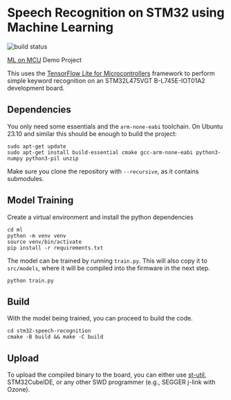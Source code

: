 # Speech Recognition on STM32 using Machine Learning
![build status](https://github.com/stgloorious/stm32-speech-recognition/actions/workflows/cmake-single-platform.yml/badge.svg)

[ML on MCU](https://www.vvz.ethz.ch/Vorlesungsverzeichnis/lerneinheit.view?semkez=2024S&ansicht=KATALOGDATEN&lerneinheitId=176625&lang=en) Demo Project

This uses the [TensorFlow Lite for Microcontrollers](https://github.com/tensorflow/tflite-micro/)
framework to perform simple keyword recognition on an STM32L475VGT
B-L745E-IOT01A2 development board.

## Dependencies
You only need some essentials and the `arm-none-eabi` toolchain.
On Ubuntu 23.10 and similar this should be enough to build the project:

~~~
sudo apt-get update
sudo apt-get install build-essential cmake gcc-arm-none-eabi python3-numpy python3-pil unzip
~~~

Make sure you clone the repository with `--recursive`, as it contains submodules.

## Model Training
Create a virtual environment and install the python dependencies
~~~
cd ml
python -m venv venv
source venv/bin/activate
pip install -r requirements.txt
~~~

The model can be trained by running `train.py`. This will also copy it
to `src/models`, where it will be compiled into the firmware in the next
step.

~~~
python train.py
~~~

## Build
With the model being trained, you can proceed to build the code.
~~~
cd stm32-speech-recognition
cmake -B build && make -C build
~~~

## Upload
To upload the compiled binary to the board, you can either use
[st-util](https://github.com/stlink-org/stlink), STM32CubeIDE,
or any other SWD programmer (e.g., SEGGER j-link with Ozone).
